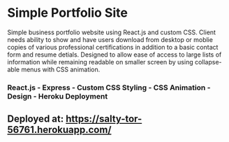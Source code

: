 # Simple Portfolio Site

Simple business portfolio website using React.js and custom CSS. Client needs ability to show and have users download from desktop or moblie copies of various professional certifications in addition to a basic contact form and resume detials. Designed to allow ease of access to large lists of information while remaining readable on smaller screen by using collapse-able menus with CSS animation. 

### React.js - Express - Custom CSS Styling - CSS Animation - Design - Heroku Deployment

## Deployed at: https://salty-tor-56761.herokuapp.com/
